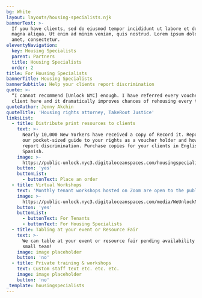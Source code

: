 ```yaml
---
bg: White
layout: layouts/housing-specialists.njk
bannerText: >-
  If you have clients, sed do eiusmod tempor incididunt ut labore et dolore
  magna aliqua. Ut enim ad minim veniam, quis nostrud. Lorem ipsum dolor sit
  amet, consectetur.
eleventyNavigation:
  key: Housing Specialists
  parent: Partners
  title: Housing Specialists
  order: 2
title: For Housing Specialists
bannerTitle: Housing Specialists
bannerSubtitle: Help your clients report discrimination
quote: >-
  “I cannot recommend [Unlock NYC] enough. I have referred every voucher-holding
  client here and it dramatically improves chances of rehousing every time.”
quoteAuthor: Jenny Akchin
quoteTitle: 'Housing rights attorney, TakeRoot Justice'
linksList:
  - title: Distribute print resources to clients
    text: >-
      Nearly 10,000 New Yorkers have received a copy of Record it. Report it!,
      our pocket-sized guide to your rights as a voucher holder and how to
      report discrimination. Purchase copies for your clients in English and/or
      Spanish.
    image: >-
      https://public-unlock.nyc3.digitaloceanspaces.com/housingspecialists-record-report-booklet-spanish.png
    button: 'yes'
    buttonList:
      - buttonText: Place an order
  - title: Virtual Workshops
    text: 'Monthly tenant workshops hosted on Zoom are open to the public '
    image: >-
      https://public-unlock.nyc3.digitaloceanspaces.com/media/WeUnlockNYCworkshopscreenshot1.png
    button: 'yes'
    buttonList:
      - buttonText: For Tenants
      - buttonText: For Housing Specialists
  - title: Tabling at your event or Resource Fair
    text: >-
      We can table at your event or resource fair pending availability – we’re a
      small team!
    image: image placeholder
    button: 'no'
  - title: Private training & workshops
    text: Custom staff text etc. etc. etc.
    image: image placeholder
    button: 'no'
_template: housingspecialists
---
```


